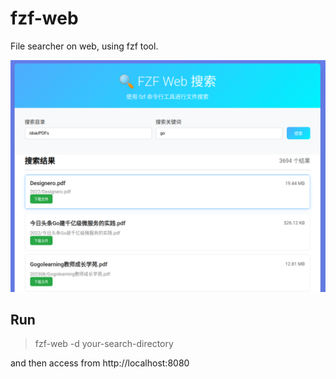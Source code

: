 # fzf-web
File searcher on web, using fzf tool.

   ![fzf-web](images/fzf-web.png)
   
## Run
> fzf-web -d your-search-directory

and then access from http://localhost:8080
 